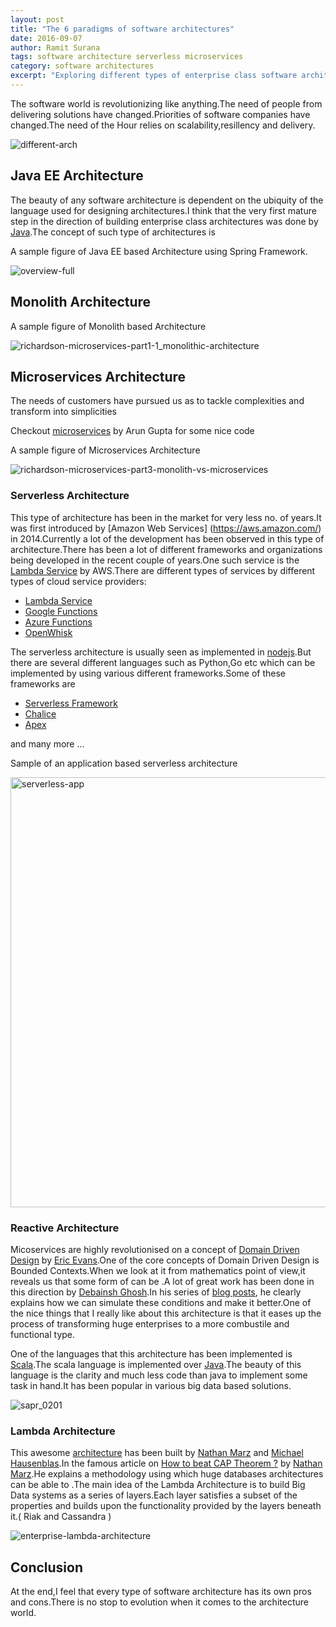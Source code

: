 ```yaml
---
layout: post
title: "The 6 paradigms of software architectures"
date: 2016-09-07
author: Ramit Surana
tags: software architecture serverless microservices
category: software architectures
excerpt: "Exploring different types of enterprise class software architectures"
---
```


The software world is revolutionizing like anything.The need of people from delivering solutions have changed.Priorities of software companies have changed.The need of the Hour relies on scalability,resillency and delivery.

![different-arch](https://cloud.githubusercontent.com/assets/8342133/19617754/61667bb8-9856-11e6-82f0-0d548a452e30.png)


## Java EE Architecture

The beauty of any software architecture is dependent on the ubiquity of the language used for designing architectures.I think that the very first mature step in the direction of building enterprise class architectures was done by [Java](http://java.com).The concept of such type of architectures is 

A sample figure of Java EE based Architecture using Spring Framework.

![overview-full](https://cloud.githubusercontent.com/assets/8342133/19943059/e599a97e-a15b-11e6-97a0-aabe1cf3b2a6.png)

## Monolith Architecture



A sample figure of Monolith based Architecture

![richardson-microservices-part1-1_monolithic-architecture](https://cloud.githubusercontent.com/assets/8342133/19943135/28e6e372-a15c-11e6-83c5-0ca2bc6b2fdc.png)

## Microservices Architecture

The needs of customers have pursued us as to tackle complexities and transform into simplicities 

Checkout [microservices](https://github.com/arun-gupta/microservices) by Arun Gupta for some nice code

A sample figure of Microservices Architecture

![richardson-microservices-part3-monolith-vs-microservices](https://cloud.githubusercontent.com/assets/8342133/19943184/4f9c0f92-a15c-11e6-9b7b-0bee57b0cd62.png)

### Serverless Architecture

This type of architecture has been in the market for very less no. of years.It was first introduced by [Amazon Web Services]
(https://aws.amazon.com/) in 2014.Currently a lot of the development has been observed in this type of architecture.There has been a lot of different frameworks and organizations being developed in the recent couple of years.One such service is the [Lambda Service](https://aws.amazon.com/lambda/) by AWS.There are different types of services by different types of cloud service providers:

* [Lambda Service](http://aws.amazon.com/lambda/)
* [Google Functions](https://cloud.google.com/functions/docs/)
* [Azure Functions](https://azure.microsoft.com/en-in/services/functions/)
* [OpenWhisk](https://developer.ibm.com/openwhisk/)

The serverless architecture is usually seen as implemented in [nodejs](http://nodejs.com).But there are several different languages such as Python,Go etc which can be implemented by using various different frameworks.Some of these frameworks are 

* [Serverless Framework](http://www.serverless.com/)
* [Chalice](https://github.com/awslabs/chalice)
* [Apex](http://apex.run/)

and many more ...

Sample of an application based serverless architecture

<img width="688" alt="serverless-app" src="https://cloud.githubusercontent.com/assets/8342133/19942695/a5c9156a-a15a-11e6-8885-23d918c71b57.png">


### Reactive Architecture

Micoservices are highly revolutionised on a concept of [Domain Driven Design](http://domainlanguage.com) by [Eric Evans](https://twitter.com/ericevans0?lang=en).One of the core concepts of Domain Driven Design is Bounded Contexts.When we look at it from mathematics point of view,it reveals us that some form of  can be .A lot of great work has been done in this direction by [Debainsh Ghosh](https://twitter.com/debasishg).In his series of [blog posts](http://debasishg.blogspot.in/), he clearly explains how we can simulate these conditions and make it better.One of the nice things that I really like about this architecture is that it eases up the process of transforming huge enterprises to a more combustile and functional type.

One of the languages that this architecture has been implemented is [Scala](http://www.scala-lang.org/).The scala language is implemented over [Java](http://java.com).The beauty of this language is the clarity and much less code than java to implement some task in hand.It has been popular in various big data based solutions.

![sapr_0201](https://cloud.githubusercontent.com/assets/8342133/19943645/51acc964-a15e-11e6-9a47-435f00f1ce69.jpg)


### Lambda Architecture

This awesome [architecture](http://lambda-architecture.net/) has been built by [Nathan Marz](https://twitter.com/nathanmarz) and [Michael Hausenblas](http://mhausenblas.info/).In the famous article on [How to beat CAP Theorem ?](http://nathanmarz.com/blog/how-to-beat-the-cap-theorem.html) by [Nathan Marz](https://twitter.com/nathanmarz).He explains a methodology using which huge databases architectures can be able to .The main idea of the Lambda Architecture is to build Big Data systems as a series of layers.Each layer satisfies a subset of the properties and builds upon the functionality provided by the layers beneath it.( Riak and Cassandra )

![enterprise-lambda-architecture](https://cloud.githubusercontent.com/assets/8342133/19943306/d32a3032-a15c-11e6-8cec-61118add9d2d.jpg)

## Conclusion

At the end,I feel that every type of software architecture has its own pros and cons.There is no stop to evolution when it comes to the architecture world.	
